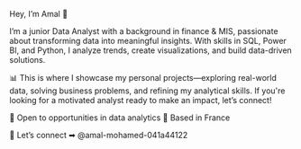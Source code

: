 Hey, I’m Amal 👋

I’m a junior Data Analyst with a background in finance & MIS, passionate about transforming data into meaningful insights. 
With skills in SQL, Power BI, and Python, I analyze trends, create visualizations, and build data-driven solutions.

📊 This is where I showcase my personal projects—exploring real-world data, solving business problems, and refining my analytical skills. 
If you're looking for a motivated analyst ready to make an impact, let’s connect!

🚀 Open to opportunities in data analytics
📍 Based in France

📲 Let’s connect ➡︎ @amal-mohamed-041a44122
